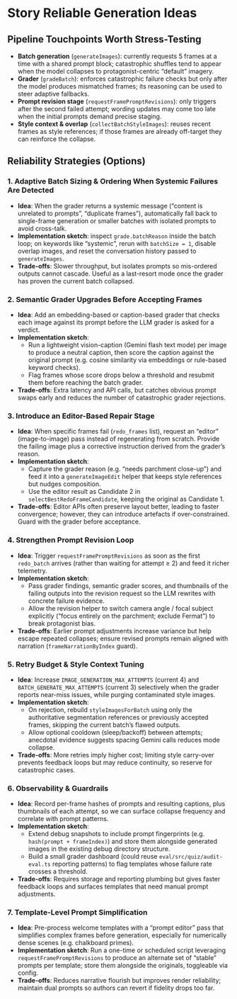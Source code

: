 # Story Reliable Generation Ideas

## Pipeline Touchpoints Worth Stress-Testing

- **Batch generation** (`generateImages`): currently requests 5 frames at a time with a shared prompt block; catastrophic shuffles tend to appear when the model collapses to protagonist-centric “default” imagery.
- **Grader** (`gradeBatch`): enforces catastrophic failure checks but only after the model produces mismatched frames; its reasoning can be used to steer adaptive fallbacks.
- **Prompt revision stage** (`requestFramePromptRevisions`): only triggers after the second failed attempt; wording updates may come too late when the initial prompts demand precise staging.
- **Style context & overlap** (`collectBatchStyleImages`): reuses recent frames as style references; if those frames are already off-target they can reinforce the collapse.

## Reliability Strategies (Options)

### 1. Adaptive Batch Sizing & Ordering When Systemic Failures Are Detected

- **Idea**: When the grader returns a systemic message (“content is unrelated to prompts”, “duplicate frames”), automatically fall back to single-frame generation or smaller batches with isolated prompts to avoid cross-talk.
- **Implementation sketch**: inspect `grade.batchReason` inside the batch loop; on keywords like “systemic”, rerun with `batchSize = 1`, disable overlap images, and reset the conversation history passed to `generateImages`.
- **Trade-offs**: Slower throughput, but isolates prompts so mis-ordered outputs cannot cascade. Useful as a last-resort mode once the grader has proven the current batch collapsed.

### 2. Semantic Grader Upgrades Before Accepting Frames

- **Idea**: Add an embedding-based or caption-based grader that checks each image against its prompt before the LLM grader is asked for a verdict.
- **Implementation sketch**:
  - Run a lightweight vision-caption (Gemini flash text mode) per image to produce a neutral caption, then score the caption against the original prompt (e.g. cosine similarity via embeddings or rule-based keyword checks).
  - Flag frames whose score drops below a threshold and resubmit them before reaching the batch grader.
- **Trade-offs**: Extra latency and API calls, but catches obvious prompt swaps early and reduces the number of catastrophic grader rejections.

### 3. Introduce an Editor-Based Repair Stage

- **Idea**: When specific frames fail (`redo_frames` list), request an “editor” (image-to-image) pass instead of regenerating from scratch. Provide the failing image plus a corrective instruction derived from the grader’s reason.
- **Implementation sketch**:
  - Capture the grader reason (e.g. “needs parchment close-up”) and feed it into a `generateImageEdit` helper that keeps style references but nudges composition.
  - Use the editor result as Candidate 2 in `selectBestRedoFrameCandidate`, keeping the original as Candidate 1.
- **Trade-offs**: Editor APIs often preserve layout better, leading to faster convergence; however, they can introduce artefacts if over-constrained. Guard with the grader before acceptance.

### 4. Strengthen Prompt Revision Loop

- **Idea**: Trigger `requestFramePromptRevisions` as soon as the first `redo_batch` arrives (rather than waiting for attempt ≥ 2) and feed it richer telemetry.
- **Implementation sketch**:
  - Pass grader findings, semantic grader scores, and thumbnails of the failing outputs into the revision request so the LLM rewrites with concrete failure evidence.
  - Allow the revision helper to switch camera angle / focal subject explicitly (“focus entirely on the parchment; exclude Fermat”) to break protagonist bias.
- **Trade-offs**: Earlier prompt adjustments increase variance but help escape repeated collapses; ensure revised prompts remain aligned with narration (`frameNarrationByIndex` guard).

### 5. Retry Budget & Style Context Tuning

- **Idea**: Increase `IMAGE_GENERATION_MAX_ATTEMPTS` (current 4) and `BATCH_GENERATE_MAX_ATTEMPTS` (current 3) selectively when the grader reports near-miss issues, while purging contaminated style images.
- **Implementation sketch**:
  - On rejection, rebuild `styleImagesForBatch` using only the authoritative segmentation references or previously accepted frames, skipping the current batch’s flawed outputs.
  - Allow optional cooldown (sleep/backoff) between attempts; anecdotal evidence suggests spacing Gemini calls reduces mode collapse.
- **Trade-offs**: More retries imply higher cost; limiting style carry-over prevents feedback loops but may reduce continuity, so reserve for catastrophic cases.

### 6. Observability & Guardrails

- **Idea**: Record per-frame hashes of prompts and resulting captions, plus thumbnails of each attempt, so we can surface collapse frequency and correlate with prompt patterns.
- **Implementation sketch**:
  - Extend debug snapshots to include prompt fingerprints (e.g. `hash(prompt + frameIndex)`) and store them alongside generated images in the existing debug directory structure.
  - Build a small grader dashboard (could reuse `eval/src/quiz/audit-eval.ts` reporting patterns) to flag templates whose failure rate crosses a threshold.
- **Trade-offs**: Requires storage and reporting plumbing but gives faster feedback loops and surfaces templates that need manual prompt adjustments.

### 7. Template-Level Prompt Simplification

- **Idea**: Pre-process welcome templates with a “prompt editor” pass that simplifies complex frames before generation, especially for numerically dense scenes (e.g. chalkboard primes).
- **Implementation sketch**: Run a one-time or scheduled script leveraging `requestFramePromptRevisions` to produce an alternate set of “stable” prompts per template; store them alongside the originals, toggleable via config.
- **Trade-offs**: Reduces narrative flourish but improves render reliability; maintain dual prompts so authors can revert if fidelity drops too far.
